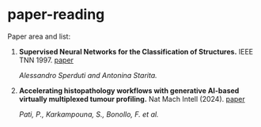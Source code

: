 # paper-reading

Paper area and list:




1. **Supervised Neural Networks for the Classification of Structures.** IEEE TNN 1997. [paper](https://ieeexplore.ieee.org/abstract/document/572108)

    *Alessandro Sperduti and Antonina Starita.*

1. **Accelerating histopathology workflows with generative AI-based virtually multiplexed tumour profiling.** Nat Mach Intell (2024). [paper](https://doi.org/10.1038/s42256-024-00889-5)

    *Pati, P., Karkampouna, S., Bonollo, F. et al.*
